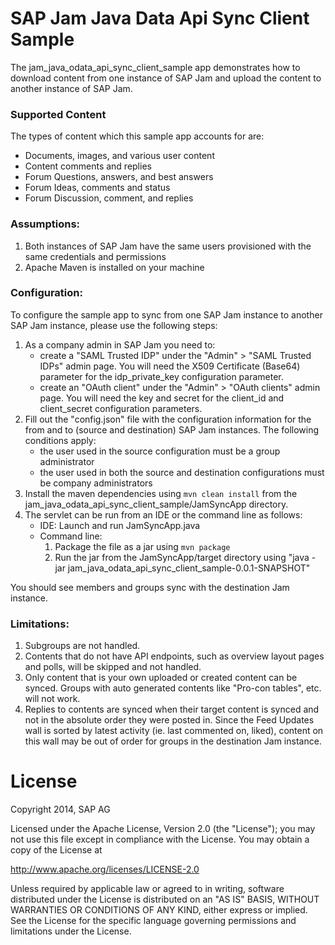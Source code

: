 # SAP Jam Java Data Api Sync Client Sample

The jam_java_odata_api_sync_client_sample app demonstrates how to download content from one instance of SAP Jam and upload the content to another instance of SAP Jam.

### Supported Content
The types of content which this sample app accounts for are:
- Documents, images, and various user content
- Content comments and replies
- Forum Questions, answers, and best answers
- Forum Ideas, comments and status
- Forum Discussion, comment, and replies

### Assumptions:
1. Both instances of SAP Jam have the same users provisioned with the same credentials and permissions
2. Apache Maven is installed on your machine

### Configuration: 
To configure the sample app to sync from one SAP Jam instance to another SAP Jam instance, please use the following steps:

1. As a company admin in SAP Jam you need to:
   - create a "SAML Trusted IDP" under the "Admin" > "SAML Trusted IDPs" admin page. You will need the X509 Certificate (Base64) parameter for the idp_private_key configuration parameter.
   - create an "OAuth client" under the "Admin" > "OAuth clients" admin page. You will need the key and secret for the client_id and client_secret configuration parameters.
2. Fill out the "config.json" file with the configuration information for the from and to (source and destination) SAP Jam instances. The following conditions apply:
   - the user used in the source configuration must be a group administrator
   - the user used in both the source and destination configurations must be company administrators 
3. Install the maven dependencies using ```mvn clean install``` from the jam_java_odata_api_sync_client_sample/JamSyncApp directory.
4. The servlet can be run from an IDE or the command line as follows:
	- IDE: Launch and run JamSyncApp.java
	- Command line:
		1. Package the file as a jar using ```mvn package```
		2. Run the jar from the JamSyncApp/target directory using "java -jar jam_java_odata_api_sync_client_sample-0.0.1-SNAPSHOT"
    
You should see members and groups sync with the destination Jam instance. 

### Limitations:
1. Subgroups are not handled.
2. Contents that do not have API endpoints, such as overview layout pages and polls, will be skipped and not handled.
3. Only content that is your own uploaded or created content can be synced. Groups with auto generated contents like "Pro-con tables", etc. will not work.
4. Replies to contents are synced when their target content is synced and not in the absolute order they were posted in. Since the Feed Updates wall is sorted by latest activity (ie. last commented on, liked), content on this wall may be out of order for groups in the destination Jam instance. 



# License
Copyright 2014, SAP AG

Licensed under the Apache License, Version 2.0 (the "License");
you may not use this file except in compliance with the License.
You may obtain a copy of the License at

   http://www.apache.org/licenses/LICENSE-2.0

Unless required by applicable law or agreed to in writing, software
distributed under the License is distributed on an "AS IS" BASIS,
WITHOUT WARRANTIES OR CONDITIONS OF ANY KIND, either express or implied.
See the License for the specific language governing permissions and
limitations under the License.
